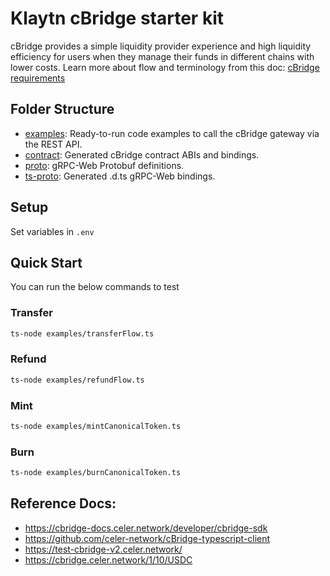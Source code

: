 # Klaytn cBridge starter kit

cBridge provides a simple liquidity provider experience and high liquidity efficiency for users when they manage their funds in different
chains with lower costs. Learn more about flow and terminology from this doc:
[cBridge requirements](https://docs.google.com/document/d/15gVJfiAjzfR9dyz_ad7jQOx5PSPI6p_RanLA6XRLCYU/edit?usp=sharing)

## Folder Structure

- [examples](./examples): Ready-to-run code examples to call the cBridge gateway via the REST API.
- [contract](./contract): Generated cBridge contract ABIs and bindings.
- [proto](./proto): gRPC-Web Protobuf definitions.
- [ts-proto](./ts-proto): Generated .d.ts gRPC-Web bindings.

## Setup
Set variables in `.env`

## Quick Start
You can run the below commands to test
### Transfer

```sh
ts-node examples/transferFlow.ts
```

### Refund

```sh
ts-node examples/refundFlow.ts
```

### Mint

```sh
ts-node examples/mintCanonicalToken.ts
```

### Burn

```sh
ts-node examples/burnCanonicalToken.ts
```

## Reference Docs:

- https://cbridge-docs.celer.network/developer/cbridge-sdk
- https://github.com/celer-network/cBridge-typescript-client
- https://test-cbridge-v2.celer.network/
- https://cbridge.celer.network/1/10/USDC